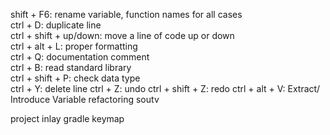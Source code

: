 shift + F6: rename variable, function names for all cases<br>
ctrl + D: duplicate line<br>
ctrl + shift + up/down: move a line of code up or down<br>
ctrl + alt + L: proper formatting<br>
ctrl + Q: documentation comment<br>
ctrl + B: read standard library<br>
ctrl + shift + P: check data type<br>
ctrl + Y: delete line
ctrl + Z: undo
ctrl + shift + Z: redo
ctrl + alt + V: Extract/ Introduce Variable refactoring
soutv

project
inlay
gradle
keymap
